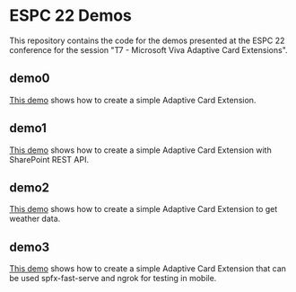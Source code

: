 # ESPC 22 Demos
This repository contains the code for the demos presented at the ESPC 22 conference for the session "T7 - Microsoft Viva Adaptive Card Extensions".

## demo0
[This demo](demo0) shows how to create a simple Adaptive Card Extension.

## demo1
[This demo](demo1) shows how to create a simple Adaptive Card Extension with SharePoint REST API.

## demo2
[This demo](demo2) shows how to create a simple Adaptive Card Extension to get weather data.

## demo3
[This demo](demo3) shows how to create a simple Adaptive Card Extension that can be used spfx-fast-serve and ngrok for testing in mobile.